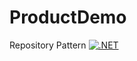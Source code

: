 # ProductDemo
Repository Pattern
[![.NET](https://github.com/razamemon/ProductDemo/actions/workflows/dotnet.yml/badge.svg)](https://github.com/razamemon/ProductDemo/actions/workflows/dotnet.yml)
